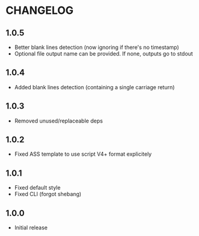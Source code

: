 # CHANGELOG

## 1.0.5

- Better blank lines detection (now ignoring if there's no timestamp)
- Optional file output name can be provided. If none, outputs go to stdout

## 1.0.4

- Added blank lines detection (containing a single carriage return)

## 1.0.3

- Removed unused/replaceable deps

## 1.0.2

- Fixed ASS template to use script V4+ format explicitely

## 1.0.1

- Fixed default style
- Fixed CLI (forgot shebang)

## 1.0.0

- Initial release